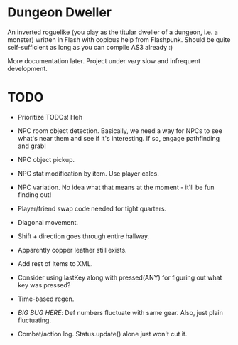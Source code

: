 # Dungeon Dweller

An inverted roguelike (you play as the titular dweller of a dungeon, i.e. a monster) written in Flash with copious help from Flashpunk. Should be quite self-sufficient as long as you can compile AS3 already :)

More documentation later. Project under *very* slow and infrequent development.

# TODO

* Prioritize TODOs! Heh

* NPC room object detection. Basically, we need a way for NPCs to see what's near them and see if it's interesting. If so, engage pathfinding and grab!
* NPC object pickup.
* NPC stat modification by item. Use player calcs.
* NPC variation. No idea what that means at the moment - it'll be fun finding out!
* Player/friend swap code needed for tight quarters.
* Diagonal movement.
* Shift + direction goes through entire hallway.
* Apparently copper leather still exists.
* Add rest of items to XML.
* Consider using lastKey along with pressed(ANY) for figuring out what key was pressed?
* Time-based regen.
* *BIG BUG HERE*: Def numbers fluctuate with same gear. Also, just plain fluctuating.
* Combat/action log. Status.update() alone just won't cut it.